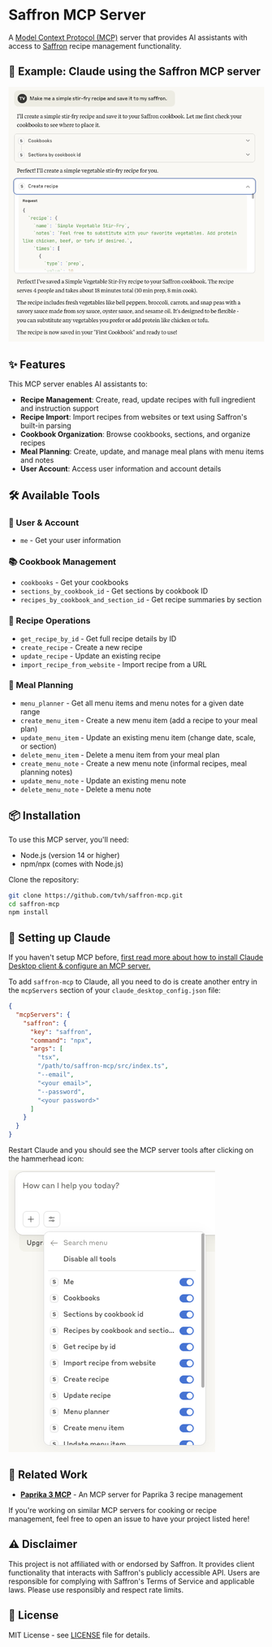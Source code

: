 # Saffron MCP Server

A [Model Context Protocol (MCP)](https://modelcontextprotocol.io/) server that provides AI assistants with access to [Saffron](https://www.mysaffronapp.com) recipe management functionality.

## 💬 Example: Claude using the Saffron MCP server

<p align="center">
  <img src="docs/example.png" alt="MCP server running with Claude" />
</p>

## ✨ Features

This MCP server enables AI assistants to:

- **Recipe Management**: Create, read, update recipes with full ingredient and instruction support
- **Recipe Import**: Import recipes from websites or text using Saffron's built-in parsing
- **Cookbook Organization**: Browse cookbooks, sections, and organize recipes
- **Meal Planning**: Create, update, and manage meal plans with menu items and notes
- **User Account**: Access user information and account details

## 🛠️ Available Tools

### 👤 User & Account
- `me` - Get your user information

### 📚 Cookbook Management
- `cookbooks` - Get your cookbooks
- `sections_by_cookbook_id` - Get sections by cookbook ID
- `recipes_by_cookbook_and_section_id` - Get recipe summaries by section

### 🍳 Recipe Operations
- `get_recipe_by_id` - Get full recipe details by ID
- `create_recipe` - Create a new recipe
- `update_recipe` - Update an existing recipe
- `import_recipe_from_website` - Import recipe from a URL

### 📅 Meal Planning
- `menu_planner` - Get all menu items and menu notes for a given date range
- `create_menu_item` - Create a new menu item (add a recipe to your meal plan)
- `update_menu_item` - Update an existing menu item (change date, scale, or section)
- `delete_menu_item` - Delete a menu item from your meal plan
- `create_menu_note` - Create a new menu note (informal recipes, meal planning notes)
- `update_menu_note` - Update an existing menu note
- `delete_menu_note` - Delete a menu note

## 📦 Installation

To use this MCP server, you'll need:

- Node.js (version 14 or higher)
- npm/npx (comes with Node.js)

Clone the repository:

```bash
git clone https://github.com/tvh/saffron-mcp.git
cd saffron-mcp
npm install
```

## 🤖 Setting up Claude

If you haven't setup MCP before, [first read more about how to install Claude Desktop client & configure an MCP server.](https://modelcontextprotocol.io/quickstart/user)

To add `saffron-mcp` to Claude, all you need to do is create another entry in the `mcpServers` section of your `claude_desktop_config.json` file:

```json
{
  "mcpServers": {
    "saffron": {
      "key": "saffron",
      "command": "npx",
      "args": [
        "tsx",
        "/path/to/saffron-mcp/src/index.ts",
        "--email",
        "<your email>",
        "--password",
        "<your password>"
      ]
    }
  }
}
```

Restart Claude and you should see the MCP server tools after clicking on the hammerhead icon:

![MCP server running with Claude](docs/install.png)

## 🔗 Related Work

- **[Paprika 3 MCP](https://github.com/soggycactus/paprika-3-mcp)** - An MCP server for Paprika 3 recipe management

If you're working on similar MCP servers for cooking or recipe management, feel free to open an issue to have your project listed here!

## ⚠️ Disclaimer

This project is not affiliated with or endorsed by Saffron. It provides client functionality that interacts with Saffron's publicly accessible API. Users are responsible for complying with Saffron's Terms of Service and applicable laws. Please use responsibly and respect rate limits.

## 📄 License

MIT License - see [LICENSE](LICENSE) file for details.
